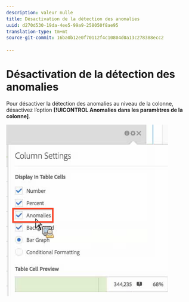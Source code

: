 ```yaml
---
description: valeur nulle
title: Désactivation de la détection des anomalies
uuid: d270d530-19da-4ee5-99a9-258050f8ae95
translation-type: tm+mt
source-git-commit: 16ba0b12e0f70112f4c10804d0a13c278388ecc2

---
```



# Désactivation de la détection des anomalies

Pour désactiver la détection des anomalies au niveau de la colonne, désactivez l’option **[!UICONTROL Anomalies dans les paramètres de la colonne]**.

![](assets/turnoff_anomalies.png)

